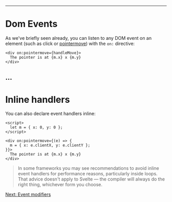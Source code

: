 ------
# **Dom Events**
As we've briefly seen already, you can listen to any DOM event on an element (such as click or [pointermove](https://developer.mozilla.org/en-US/docs/Web/API/Element/pointermove_event)) with the `on:` directive:
```svelte title="src/routes/part1/events/+page.svelte" /on:pointermove={handleMove}/
<div on:pointermove={handleMove}>
  The pointer is at {m.x} x {m.y}
</div>
```
...
------
# **Inline handlers**
You can also declare event handlers inline:
```svelte title="src/routes/part1/events/+page.svelte" /{(e) => {/ /m = { x: e.clientX, y: e.clientY };/ /}}/
<script>
  let m = { x: 0, y: 0 };
</script>

<div on:pointermove={(e) => {
  m = { x: e.clientX, y: e.clientY };
}}>
  The pointer is at {m.x} x {m.y}
</div> 
```
> In some frameworks you may see recommendations to avoid inline event handlers for performance reasons, particularly inside loops. That advice doesn't apply to Svelte — the compiler will always do the right thing, whichever form you choose.

[Next: Event modifiers](http://localhost:5173/part1/events/modifiers)